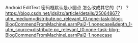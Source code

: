 Android EditText 密码框默认是小圆点 怎么改成其它的（*）？
https://blog.csdn.net/jdsjlzx/article/details/25064867?utm_medium=distribute.pc_relevant_t0.none-task-blog-BlogCommendFromMachineLearnPai2-1.nonecase&depth_1-utm_source=distribute.pc_relevant_t0.none-task-blog-BlogCommendFromMachineLearnPai2-1.nonecase